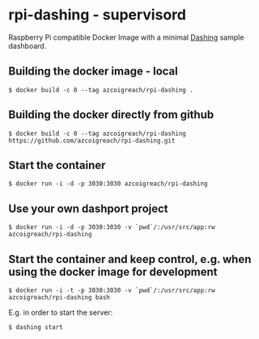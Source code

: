 # rpi-dashing - supervisord

Raspberry Pi compatible Docker Image with a minimal [Dashing](http://dashing.io/) sample dashboard. 

## Building the docker image - local

    $ docker build -c 0 --tag azcoigreach/rpi-dashing .
    
## Building the docker directly from github

    $ docker build -c 0 --tag azcoigreach/rpi-dashing https://github.com/azcoigreach/rpi-dashing.git
		
## Start the container

    $ docker run -i -d -p 3030:3030 azcoigreach/rpi-dashing

## Use your own dashport project

    $ docker run -i -d -p 3030:3030 -v `pwd`/:/usr/src/app:rw azcoigreach/rpi-dashing
    
## Start the container and keep control, e.g. when using the docker image for development

    $ docker run -i -t -p 3030:3030 -v `pwd`/:/usr/src/app:rw azcoigreach/rpi-dashing bash
        
E.g. in order to start the server:
        
    $ dashing start
